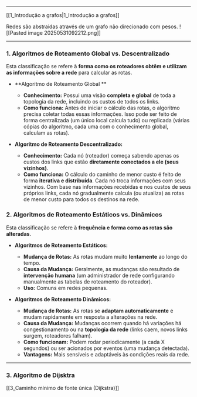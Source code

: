 
---
[[1_Introdução a grafos|1_Introdução a grafos]]

Redes são abstraidas através de um grafo não direcionado com pesos.
![[Pasted image 20250531092212.png]]

---
### **1. Algoritmos de Roteamento Global vs. Descentralizado**
Esta classificação se refere à **forma como os roteadores obtêm e utilizam as informações sobre a rede** para calcular as rotas.

- **Algoritmo de Roteamento Global **
    - **Conhecimento:** Possui uma visão **completa e global** de toda a topologia da rede, incluindo os custos de todos os links.
    - **Como funciona:** Antes de iniciar o cálculo das rotas, o algoritmo precisa coletar todas essas informações. Isso pode ser feito de forma centralizada (um único local calcula tudo) ou replicada (várias cópias do algoritmo, cada uma com o conhecimento global, calculam as rotas).

- **Algoritmo de Roteamento Descentralizado:**
    - **Conhecimento:** Cada nó (roteador) começa sabendo apenas os custos dos links que estão **diretamente conectados a ele (seus vizinhos)**. 
    - **Como funciona:** O cálculo do caminho de menor custo é feito de forma **iterativa e distribuída**. Cada nó troca informações com seus vizinhos. Com base nas informações recebidas e nos custos de seus próprios links, cada nó gradualmente calcula (ou atualiza) as rotas de menor custo para todos os destinos na rede.

### **2. Algoritmos de Roteamento Estáticos vs. Dinâmicos**
Esta classificação se refere à **frequência e forma como as rotas são alteradas**.
- **Algoritmos de Roteamento Estáticos:**
    - **Mudança de Rotas:** As rotas mudam muito **lentamente** ao longo do tempo.
    - **Causa da Mudança:** Geralmente, as mudanças são resultado de **intervenção humana** (um administrador de rede configurando manualmente as tabelas de roteamento do roteador).
    - **Uso:** Comuns em redes pequenas.

- **Algoritmos de Roteamento Dinâmicos:**
    - **Mudança de Rotas:** As rotas se **adaptam automaticamente** e mudam rapidamente em resposta a alterações na rede.
    - **Causa da Mudança:** Mudanças ocorrem quando há variações há congestionamento ou na **topologia da rede** (links caem, novos links surgem, roteadores falham).
    - **Como funcionam:** Podem rodar periodicamente (a cada X segundos) ou ser acionados por eventos (uma mudança detectada).
    - **Vantagens:** Mais sensíveis e adaptáveis às condições reais da rede.

---
### **3. Algoritmo de Dijsktra**

[[3_Caminho mínimo de fonte única (Dijkstra)]]

